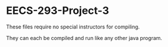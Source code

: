 # EECS-293-Project-3

These files require no special instructors for compiling.

They can each be compiled and run like any other java program.
